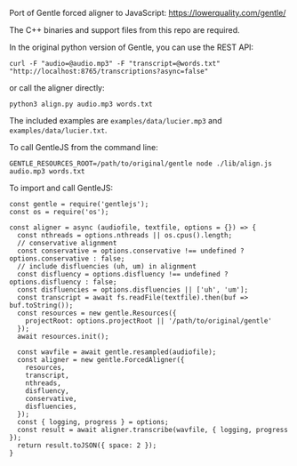 Port of Gentle forced aligner to JavaScript:
https://lowerquality.com/gentle/

The C++ binaries and support files from this repo are required.

In the original python version of Gentle, you can use the REST API:

```
curl -F "audio=@audio.mp3" -F "transcript=@words.txt" "http://localhost:8765/transcriptions?async=false"
```

or call the aligner directly:

```
python3 align.py audio.mp3 words.txt
```

The included examples are `examples/data/lucier.mp3` and `examples/data/lucier.txt`.

To call GentleJS from the command line:
```
GENTLE_RESOURCES_ROOT=/path/to/original/gentle node ./lib/align.js audio.mp3 words.txt
```

To import and call GentleJS:
```
const gentle = require('gentlejs');
const os = require('os');

const aligner = async (audiofile, textfile, options = {}) => {
  const nthreads = options.nthreads || os.cpus().length;
  // conservative alignment
  const conservative = options.conservative !== undefined ? options.conservative : false;
  // include disfluencies (uh, um) in alignment
  const disfluency = options.disfluency !== undefined ? options.disfluency : false;
  const disfluencies = options.disfluencies || ['uh', 'um'];
  const transcript = await fs.readFile(textfile).then(buf => buf.toString());
  const resources = new gentle.Resources({
    projectRoot: options.projectRoot || '/path/to/original/gentle'
  });
  await resources.init();

  const wavfile = await gentle.resampled(audiofile);
  const aligner = new gentle.ForcedAligner({
    resources,
    transcript,
    nthreads,
    disfluency,
    conservative,
    disfluencies,
  });
  const { logging, progress } = options;
  const result = await aligner.transcribe(wavfile, { logging, progress });
  return result.toJSON({ space: 2 });
}
```
